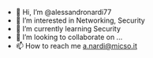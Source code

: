 - 👋 Hi, I’m @alessandronardi77
- 👀 I’m interested in Networking, Security
- 🌱 I’m currently learning Security
- 💞️ I’m looking to collaborate on ...
- 📫 How to reach me a.nardi@micso.it

<!---
alessandronardi77/alessandronardi77 is a ✨ special ✨ repository because its `README.md` (this file) appears on your GitHub profile.
You can click the Preview link to take a look at your changes.
--->
